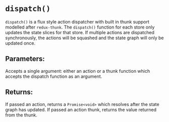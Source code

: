 # `dispatch()`

`dispatch()` is a flux style action dispatcher with built in thunk support modelled after `redux-thunk`. The `dispatch()` function for each store only updates the state slices for that store. If multiple actions are dispatched synchronously, the actions will be squashed and the state graph will only be updated once.

## Parameters:

Accepts a single argument: either an action or a thunk function which accepts the dispatch function as an argument.

## Returns:

If passed an action, returns a `Promise<void>` which resolves after the state graph has updated. If passed an action thunk, returns the value returned from the thunk.
